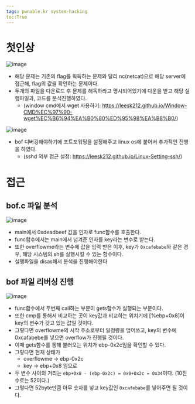 ```yaml
---
tags: pwnable.kr system-hacking
toc:True
---
```


# 첫인상

![image](https://user-images.githubusercontent.com/67637935/144156030-3a77df24-6811-48a2-8bb2-6a6b7975e2b0.png)

* 해당 문제는 기존의 flag를 획득하는 문제와 달리 nc(netcat)으로 해당 server에 접근해, flag의 값을 확인하는 문제이다.
* 두개의 파일을 다운로드 후 문제를 해독하라고 명시되어있기에 다운을 받고 해당 실행파일과, 코드를 분석진행하였다.
  * (window cmd에서 wget 사용하기: https://leesk212.github.io/Window-CMD%EC%97%90-wget%EC%B6%94%EA%B0%80%ED%95%98%EA%B8%B0/)

![image](https://user-images.githubusercontent.com/67637935/144156715-d99d1d6c-4b28-4f7f-b71a-87e14e80fc7f.png)

* bof 디버깅해야하기에 포트포워딩을 설정해주고 linux os에 붙어서 추가적인 진행을 하였다.
  * (sshd 외부 접근 설정: https://leesk212.github.io/Linux-Setting-ssh/) 

# 접근

## bof.c 파일 분석

![image](https://user-images.githubusercontent.com/67637935/144161062-821cdd48-da5b-4498-84fe-d0243bc14a96.png)

* main에서 0xdeadbeef 값을 인자로 func함수를 호출한다.
* func함수에서는 main에서 넘겨준 인자를 key라는 변수로 받는다.
* 또한 overflowme라는 변수에 값을 입력 받은 이후, key가 ```0xcafebabe```와 같은 경우, 해당 시스템의 sh를 실행시킬 수 있는 함수이다.
* 실행파일을 disas해서 분석을 진행해야한다

## bof 파일 리버싱 진행
![image](https://user-images.githubusercontent.com/67637935/144166827-6287dcb4-585c-4782-9fca-1bdd11e80902.png)

* func함수에서 두번째 call하는 부분이 gets함수가 실행되는 부분이다. 
* 또한 cmp를 통해서 비교하는 곳이 key값과 비교하는 위치기에 [%ebp+0x8]이 key의 변수가 갖고 있는 값일 것이다.
* 그렇다면 overflowme의 시작 주소로부터 일정량을 덮어쓰고, key의 변수에 0xcafabebe를 넣으면 overflow가 진행될 것이다.
* 이때 gets함수를 통해 불러오는 위치가 ebp-0x2c임을 확인할 수 있다.
* 그렇다면 현재 상태가
  * overflowme -> ebp-0x2c
  * key -> ebp+0x8 임으로 
* 두 변수 사이의 거리는 ```ebp+0x8 - (ebp-0x2c) = 0x8+0x2c = 0x34```이다. (10진수로는 52이다.)
* 그렇다면 52byte만큼 아무 숫자를 넣고 key값인 ```0xcafebabe```를 넣어주면 될 것이다.
